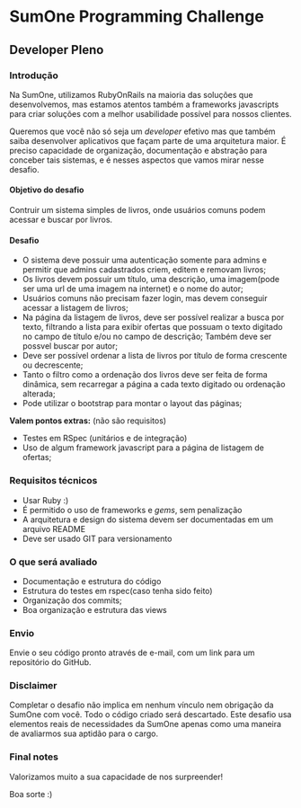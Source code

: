 # SumOne Programming Challenge
## Developer Pleno

### Introdução

Na SumOne, utilizamos RubyOnRails na maioria das soluções que desenvolvemos,
mas estamos atentos também a frameworks javascripts para criar soluções
com a melhor usabilidade possível para nossos clientes.

Queremos que você não só seja um _developer_ efetivo mas que também saiba
desenvolver aplicativos que façam parte de uma arquitetura maior. É preciso
capacidade de organização, documentação e abstração para conceber tais
sistemas, e é nesses aspectos que vamos mirar nesse desafio.

#### Objetivo do desafio

Contruir um sistema simples de livros, onde usuários comuns podem acessar e buscar por livros.

#### Desafio

* O sistema deve possuir uma autenticação somente para admins e permitir que admins cadastrados criem, editem e removam livros;
* Os livros devem possuir um título, uma descrição, uma imagem(pode ser uma url de uma imagem na internet) e o nome do autor;
* Usuários comuns não precisam fazer login, mas devem conseguir acessar a listagem de livros;
* Na página da listagem de livros, deve ser possível realizar a busca por texto, filtrando a lista para exibir ofertas que possuam o texto digitado no campo de título e/ou no campo de descrição; Também deve ser possvel buscar por autor;
* Deve ser possível ordenar a lista de livros por título de forma crescente ou decrescente;
* Tanto o filtro como a ordenação dos livros deve ser feita de forma dinâmica, sem recarregar a página a cada texto digitado ou ordenação alterada;
* Pode utilizar o bootstrap para montar o layout das páginas;

**Valem pontos extras:** (não são requisitos)

* Testes em RSpec (unitários e de integração)
* Uso de algum framework javascript para a página de listagem de ofertas;

### Requisitos técnicos

* Usar Ruby :)
* É permitido o uso de frameworks e _gems_, sem penalização
* A arquitetura e design do sistema devem ser documentadas em um arquivo README
* Deve ser usado GIT para versionamento

### O que será avaliado

* Documentação e estrutura do código
* Estrutura do testes em rspec(caso tenha sido feito)
* Organização dos commits;
* Boa organização e estrutura das views

### Envio

Envie o seu código pronto através de e-mail, com um link para um repositório
do GitHub.

### Disclaimer

Completar o desafio não implica em nenhum vínculo nem obrigação da SumOne
com você. Todo o código criado será descartado. Este desafio usa elementos
reais de necessidades da SumOne apenas como uma maneira de avaliarmos sua
aptidão para o cargo.

### Final notes

Valorizamos muito a sua capacidade de nos surpreender!

Boa sorte :)
